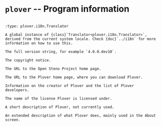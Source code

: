 # `plover` -- Program information

```{py:module} plover
```

```{data} _
:type: plover.i18n.Translator

A global instance of {class}`Translator<plover.i18n.Translator>`,
derived from the current system locale. Check {doc}`../i18n` for more
information on how to use this.
```

```{data} __version__
The full version string, for example `4.0.0.dev10`.
```

```{data} __copyright__
The copyright notice.
```

```{data} __url__
The URL to the Open Steno Project home page.
```

```{data} __download_url__
The URL to the Plover home page, where you can download Plover.
```

```{data} __credits__
Information on the creator of Plover and the list of Plover developers.
```

```{data} __license__
The name of the license Plover is licensed under.
```

```{data} __description__
A short description of Plover, not currently used.
```

```{data} __long_description__
An extended description of what Plover does, mainly used in the About screen.
```
